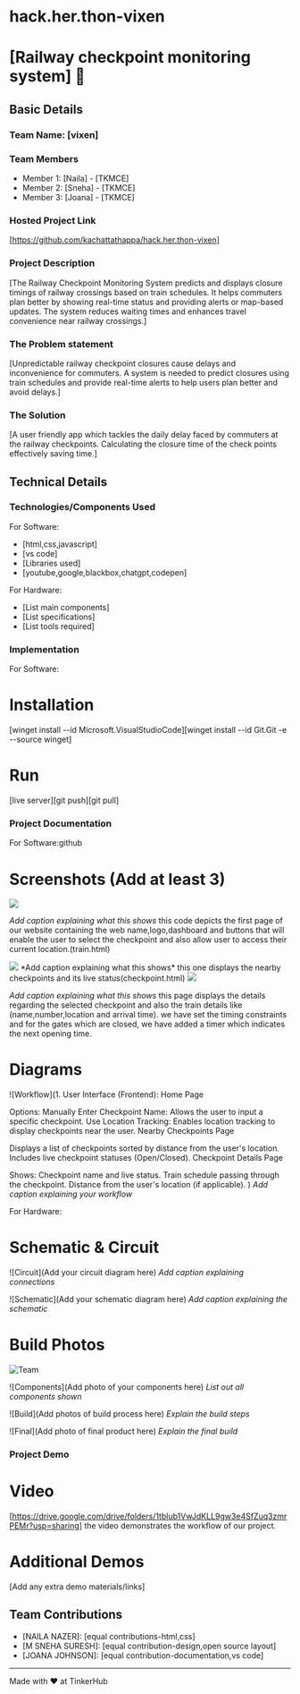 # hack.her.thon-vixen
# [Railway checkpoint monitoring system] 🎯


## Basic Details
### Team Name: [vixen]


### Team Members
- Member 1: [Naila] - [TKMCE]
- Member 2: [Sneha] - [TKMCE]
- Member 3: [Joana] - [TKMCE]

### Hosted Project Link
[https://github.com/kachattathappa/hack.her.thon-vixen]

### Project Description
[The Railway Checkpoint Monitoring System predicts and displays closure timings of railway crossings based on train schedules. It helps commuters plan better by showing real-time status and providing alerts or map-based updates. The system reduces waiting times and enhances travel convenience near railway crossings.]

### The Problem statement
[Unpredictable railway checkpoint closures cause delays and inconvenience for commuters. A system is needed to predict closures using train schedules and provide real-time alerts to help users plan better and avoid delays.]

### The Solution
[A user friendly app which tackles the daily delay faced  by commuters at the railway checkpoints. Calculating the closure time of the check points effectively saving time.] 

## Technical Details
### Technologies/Components Used
For Software:
- [html,css,javascript]
- [vs code]
- [Libraries used]
- [youtube,google,blackbox,chatgpt,codepen]

For Hardware:
- [List main components]
- [List specifications]
- [List tools required]

### Implementation
For Software:
# Installation
[winget install --id Microsoft.VisualStudioCode][winget install --id Git.Git -e --source winget]

# Run
[live server][git push][git pull]

### Project Documentation
For Software:github

# Screenshots (Add at least 3)
<img src="https://github.com/user-attachments/assets/2c6c0a12-c448-421f-9bfa-06dc2b5ae7e0">


*Add caption explaining what this shows*
this code depicts the first page of our website containing the web name,logo,dashboard and buttons that will enable the user to select the checkpoint and also allow user to access their current location.(train.html)

<img src ="https://github.com/user-attachments/assets/314b8727-e973-41a1-82ce-75ccb296e6b2">
*Add caption explaining what this shows*
this one displays the nearby checkpoints and its live status(checkpoint.html) 

<img src="https://github.com/user-attachments/assets/7e3bffe9-b305-4ec1-8741-cd2c6d3964b9">

*Add caption explaining what this shows*
this page displays the details regarding the selected checkpoint and also the train details like (name,number,location and arrival time).
we have set the timing constraints and for the gates which are closed, we have added a timer which indicates the next opening time.

# Diagrams
![Workflow](1. User Interface (Frontend):
Home Page

Options:
Manually Enter Checkpoint Name: Allows the user to input a specific checkpoint.
Use Location Tracking: Enables location tracking to display checkpoints near the user.
Nearby Checkpoints Page

Displays a list of checkpoints sorted by distance from the user's location.
Includes live checkpoint statuses (Open/Closed).
Checkpoint Details Page

Shows:
Checkpoint name and live status.
Train schedule passing through the checkpoint.
Distance from the user's location (if applicable).
)
*Add caption explaining your workflow*

For Hardware:

# Schematic & Circuit
![Circuit](Add your circuit diagram here)
*Add caption explaining connections*

![Schematic](Add your schematic diagram here)
*Add caption explaining the schematic*

# Build Photos
![Team](![tinkus](https://github.com/user-attachments/assets/b191d7dc-cdbe-4115-a153-5dc95aea9b60)
)


![Components](Add photo of your components here)
*List out all components shown*

![Build](Add photos of build process here)
*Explain the build steps*

![Final](Add photo of final product here)
*Explain the final build*

### Project Demo
# Video
[https://drive.google.com/drive/folders/1tblub1VwJdKLL9gw3e4SfZuq3zmrPEMr?usp=sharing]
the video demonstrates the workflow of our project.

# Additional Demos
[Add any extra demo materials/links]

## Team Contributions
- [NAILA NAZER]: [equal contributions-html,css]
- [M SNEHA SURESH]: [equal contribution-design,open source layout]
- [JOANA JOHNSON]: [equal contribution-documentation,vs code]

---
Made with ❤️ at TinkerHub
